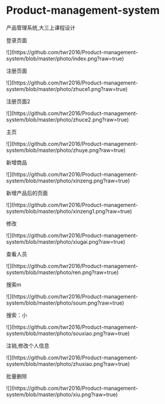 # Product-management-system
产品管理系统,大三上课程设计
<p>登录页面</p>
![](https://github.com/twr2016/Product-management-system/blob/master/photo/index.png?raw=true)
<p>注册页面</p>
![](https://github.com/twr2016/Product-management-system/blob/master/photo/zhuce1.png?raw=true)
<p>注册页面2</p>
![](https://github.com/twr2016/Product-management-system/blob/master/photo/zhuce2.png?raw=true)
<p>主页</p>
![](https://github.com/twr2016/Product-management-system/blob/master/photo/zhuye.png?raw=true)
<p>新增商品</p>
![](https://github.com/twr2016/Product-management-system/blob/master/photo/xinzeng.png?raw=true)
<p>新增产品后的页面</p>
![](https://github.com/twr2016/Product-management-system/blob/master/photo/xinzeng1.png?raw=true)
<p>修改</p>
![](https://github.com/twr2016/Product-management-system/blob/master/photo/xiugai.png?raw=true)
<p>查看人员</p>
![](https://github.com/twr2016/Product-management-system/blob/master/photo/ren.png?raw=true)
<p>搜索m</p>
![](https://github.com/twr2016/Product-management-system/blob/master/photo/soum.png?raw=true)
<p>搜索：小</p>
![](https://github.com/twr2016/Product-management-system/blob/master/photo/souxiao.png?raw=true)
<p>注销,修改个人信息</p>
![](https://github.com/twr2016/Product-management-system/blob/master/photo/zhuxiao.png?raw=true)
<p>批量删除</p>
![](https://github.com/twr2016/Product-management-system/blob/master/photo/xiu.png?raw=true)



